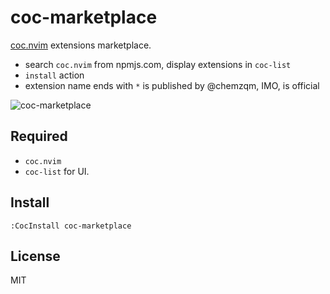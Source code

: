 # coc-marketplace

[coc.nvim][1] extensions marketplace.

* search `coc.nvim` from npmjs.com, display extensions in `coc-list`
* `install` action
* extension name ends with `*` is published by @chemzqm, IMO, is official

![coc-marketplace](https://i.loli.net/2019/06/01/5cf15b4ef100286645.png)

## Required

* `coc.nvim`
* `coc-list` for UI.

## Install

`:CocInstall coc-marketplace`

## License

MIT

[1]: https://github.com/neoclide/coc.nvim
